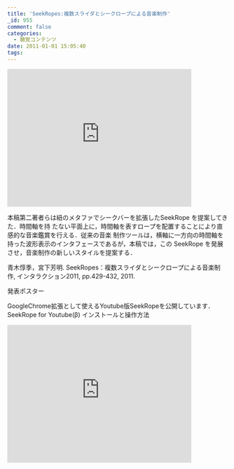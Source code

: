 ```yaml
---
title: 'SeekRopes:複数スライダとシークロープによる音楽制作'
_id: 955
comment: false
categories:
  - 聴覚コンテンツ
date: 2011-01-01 15:05:40
tags:
---
```



<iframe width="420" height="315" src="https://www.youtube.com/embed/5d9lq1_e2b4" frameborder="0" allowfullscreen></iframe>

<!--more-->

本稿第二著者らは紐のメタファでシークバーを拡張したSeekRope を提案してきた．時間軸を持
たない平面上に，時間軸を表すロープを配置することにより直感的な音楽鑑賞を行える．従来の音楽
制作ツールは，横軸に一方向の時間軸を持った波形表示のインタフェースであるが，本稿では，この
SeekRope を発展させ，音楽制作の新しいスタイルを提案する．

青木惇季，宮下芳明. SeekRopes：複数スライダとシークロープによる音楽制作, インタラクション2011, pp.429-432, 2011.

発表ポスター

GoogleChrome拡張として使えるYoutube版SeekRopeを公開しています．
SeekRope for Youtube(β)
インストールと操作方法


<iframe width="420" height="315" src="https://www.youtube.com/embed/ZMpfDOJdrKY" frameborder="0" allowfullscreen></iframe>


